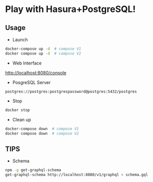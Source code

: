 # Play with Hasura+PostgreSQL!

## Usage

- Launch

```bash
docker-compose up -d  # compose V1
docker compose up -d  # compose V2
```

- Web Interface

<http://localhost:8080/console>

- PosgreSQL Server

`postgres://postgres:postgrespassword@postgres:5432/postgres`

- Stop

```bash
docker stop
```

- Clean up

```bash
docker-compose down  # compose V1
docker compose down  # compose V2
```

## TIPS

- Schema

```bash
npm -g get-graphql-schema
get-graphql-schema http://localhost:8080/v1/graphql > schema.gql
```
